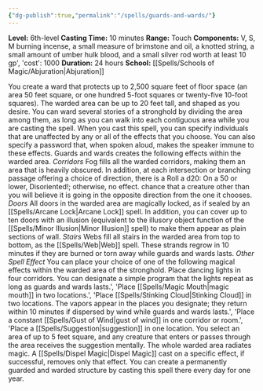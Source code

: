 ```yaml
---
{"dg-publish":true,"permalink":"/spells/guards-and-wards/"}
---
```


**Level:** 6th-level
**Casting Time:** 10 minutes
**Range:** Touch
**Components:** V, S, M burning incense, a small measure of brimstone and oil, a knotted string, a small amount of umber hulk blood, and a small silver rod worth at least 10 gp', 'cost': 1000
**Duration:** 24 hours
**School:** [[Spells/Schools of Magic/Abjuration\|Abjuration]]

You create a ward that protects up to 2,500 square feet of floor space (an area 50 feet square, or one hundred 5-foot squares or twenty-five 10-foot squares). The warded area can be up to 20 feet tall, and shaped as you desire. You can ward several stories of a stronghold by dividing the area among them, as long as you can walk into each contiguous area while you are casting the spell.
When you cast this spell, you can specify individuals that are unaffected by any or all of the effects that you choose. You can also specify a password that, when spoken aloud, makes the speaker immune to these effects.
Guards and wards creates the following effects within the warded area.
_Corridors_
Fog fills all the warded corridors, making them an area that is heavily obscured. In addition, at each intersection or branching passage offering a choice of direction, there is a Roll a d20: On a 50 or lower, Disoriented!; otherwise, no effect. chance that a creature other than you will believe it is going in the opposite direction from the one it chooses.
_Doors_
All doors in the warded area are magically locked, as if sealed by an [[Spells/Arcane Lock\|Arcane Lock]] spell. In addition, you can cover up to ten doors with an illusion (equivalent to the illusory object function of the [[Spells/Minor Illusion\|Minor Illusion]] spell) to make them appear as plain sections of wall.
_Stairs_
Webs fill all stairs in the warded area from top to bottom, as the [[Spells/Web\|Web]] spell. These strands regrow in 10 minutes if they are burned or torn away while guards and wards lasts.
_Other Spell Effect_
You can place your choice of one of the following magical effects within the warded area of the stronghold.
Place dancing lights in four corridors. You can designate a simple program that the lights repeat as long as guards and wards lasts.', 'Place [[Spells/Magic Mouth\|magic mouth]] in two locations.', 'Place [[Spells/Stinking Cloud\|Stinking Cloud]] in two locations. The vapors appear in the places you designate; they return within 10 minutes if dispersed by wind while guards and wards lasts.', 'Place a constant [[Spells/Gust of Wind\|gust of wind]] in one corridor or room.', 'Place a [[Spells/Suggestion\|suggestion]] in one location. You select an area of up to 5 feet square, and any creature that enters or passes through the area receives the suggestion mentally.
The whole warded area radiates magic. A [[Spells/Dispel Magic\|Dispel Magic]] cast on a specific effect, if successful, removes only that effect.
You can create a permanently guarded and warded structure by casting this spell there every day for one year.
